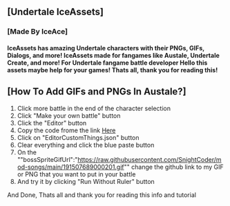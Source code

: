 ## [Undertale IceAssets] 
### [Made By IceAce]
#### IceAssets has amazing Undertale characters with their PNGs, GIFs, Dialogs, and more! IceAssets made for fangames like Austale, Undertale Create, and more! For Undertale fangame battle developer Hello this assets maybe help for your games! Thats all, thank you for reading this!
## [How To Add GIFs and PNGs In Austale?]
1. Click more battle in the end of the character selection
2. Click "Make your own battle" button
3. Click the "Editor" button
4. Copy the code frome the link [Here](https://raw.githubusercontent.com/SnightCoder/SnightChecker/main/battleEditor/EditorCustomThings.json)
5. Click on "EditorCustomThings.json" button
6. Clear everything and click the blue paste button
7. On the ""bossSpriteGifUrl":"https://raw.githubusercontent.com/SnightCoder/mod-songs/main/191507689000201.gif"" change the github link to my GIF or PNG that you want to put in your battle
8. And try it by clicking "Run Without Ruler" button

And Done, Thats all and thank you for reading this info and tutorial
